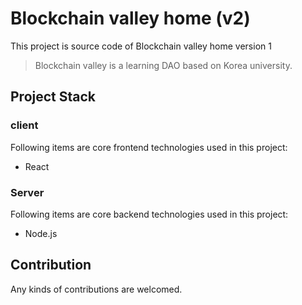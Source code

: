 # Blockchain valley home (v2)

This project is source code of Blockchain valley home version 1

> Blockchain valley is a learning DAO based on Korea university.

## Project Stack

### client

Following items are core frontend technologies used in this project:

- React

### Server

Following items are core backend technologies used in this project:

- Node.js

## Contribution

Any kinds of contributions are welcomed.
